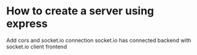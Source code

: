 # How to create a server using express
Add cors and socket.io connection 
socket.io has connected backend with socket.io client frontend
